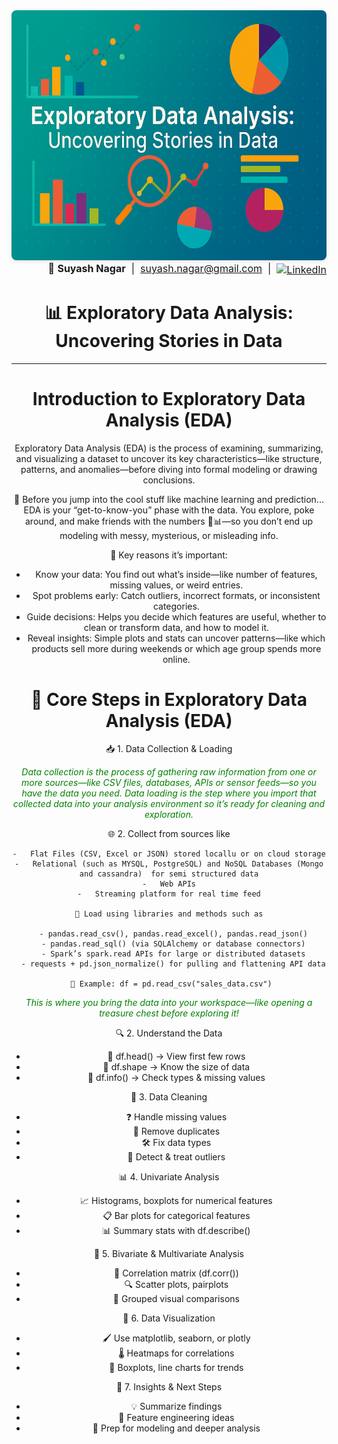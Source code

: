 <!-- Sleek Exploratory Data Analysis GitHub Header -->
<div align="center">
  <img 
    src="https://raw.githubusercontent.com/SuyashNagarGT/EDA/main/EDA2.png" 
    alt="Exploratory Data Analysis: Uncovering Stories in Data" 
    style="height: 400px; width: auto; border-radius: 8px; box-shadow: 0 2px 6px rgba(0, 0, 0, 0.1);"
  />
<!-- Right-Aligned Contact Strip -->
<div align="right" style="font-size: 16px;">
  👋 <strong>Suyash Nagar</strong> &nbsp;|&nbsp; 
   <a href="mailto:suyash.nagar@gmail.com">suyash.nagar@gmail.com</a> &nbsp;|&nbsp; 
  <a href="https://www.linkedin.com/in/suyashnagar" target="_blank">
    <img src="https://cdn-icons-png.flaticon.com/512/174/174857.png" alt="LinkedIn" width="20" style="vertical-align: middle;">
  </a>
</div>

# 📊 Exploratory Data Analysis: Uncovering Stories in Data
-------------

# Introduction to Exploratory Data Analysis (EDA)

Exploratory Data Analysis (EDA) is the process of examining, summarizing, and visualizing a dataset to uncover its key characteristics—like structure, patterns, and anomalies—before diving into formal modeling or drawing conclusions.

🌈 Before you jump into the cool stuff like machine learning and prediction... EDA is your “get-to-know-you” phase with the data.
You explore, poke around, and make friends with the numbers 👀📊—so you don’t end up modeling with messy, mysterious, or misleading info.


🧠 Key reasons it’s important:
- Know your data: You find out what’s inside—like number of features, missing values, or weird entries.
- Spot problems early: Catch outliers, incorrect formats, or inconsistent categories.
- Guide decisions: Helps you decide which features are useful, whether to clean or transform data, and how to model it.
- Reveal insights: Simple plots and stats can uncover patterns—like which products sell more during weekends or which age group spends more online.

# 🌟 Core Steps in Exploratory Data Analysis (EDA)

📥 1. Data Collection & Loading

  <span style="color:green;"><em>Data collection is the process of gathering raw information from one or more sources—like CSV files, databases, APIs or sensor feeds—so you have the data you need. Data loading is the step where you import that collected data into your analysis environment so it’s ready for cleaning and exploration.</em></span>

🌐 2. Collect from sources like

    -   Flat Files (CSV, Excel or JSON) stored locallu or on cloud storage
    -   Relational (such as MYSQL, PostgreSQL) and NoSQL Databases (Mongo and cassandra)  for semi structured data
    -   Web APIs
    -   Streaming platform for real time feed

    💾 Load using libraries and methods such as

      - pandas.read_csv(), pandas.read_excel(), pandas.read_json()
      - pandas.read_sql() (via SQLAlchemy or database connectors)
      - Spark’s spark.read APIs for large or distributed datasets
      - requests + pd.json_normalize() for pulling and flattening API data

     🧾 Example: df = pd.read_csv("sales_data.csv")

<span style="color:green;"><em>This is where you bring the data into your workspace—like opening a treasure chest before exploring it!</em></span>

🔍 2. Understand the Data
- 📄 df.head() → View first few rows
- 📏 df.shape → Know the size of data
- 🧠 df.info() → Check types & missing values

🧹 3. Data Cleaning
- ❓ Handle missing values
- 🔁 Remove duplicates
- 🛠️ Fix data types
- 🚨 Detect & treat outliers

📊 4. Univariate Analysis
- 📈 Histograms, boxplots for numerical features
- 📋 Bar plots for categorical features
- 📊 Summary stats with df.describe()

🔗 5. Bivariate & Multivariate Analysis
- 📌 Correlation matrix (df.corr())
- 🔍 Scatter plots, pairplots
- 🧪 Grouped visual comparisons

🎨 6. Data Visualization
- 🖌️ Use matplotlib, seaborn, or plotly
- 🌡️ Heatmaps for correlations
- 🧱 Boxplots, line charts for trends

🧠 7. Insights & Next Steps
- 💡 Summarize findings
- 🧬 Feature engineering ideas
- 🚀 Prep for modeling and deeper analysis



